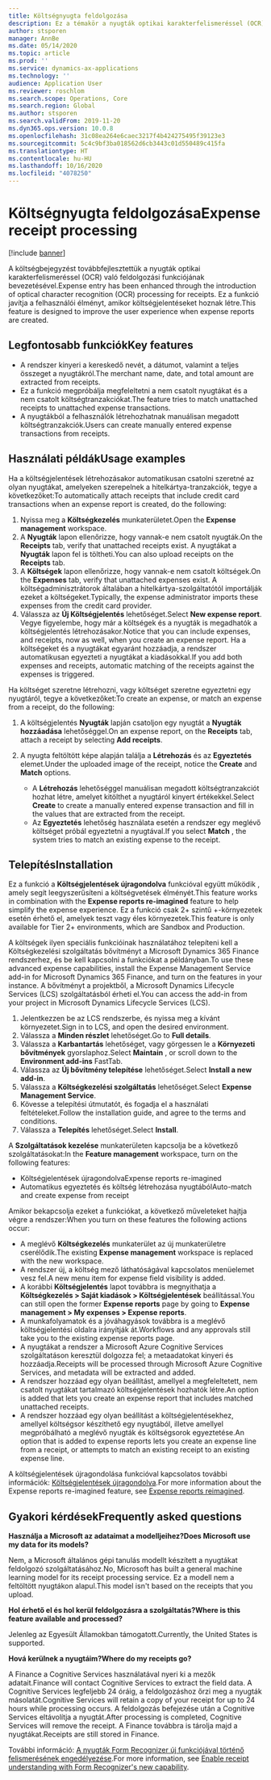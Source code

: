 ```yaml
---
title: Költségnyugta feldolgozása
description: Ez a témakör a nyugták optikai karakterfelismeréssel (OCR) való feldolgozásáról nyújt információkat. Ez a funkció javítja a felhasználói élményt, amikor költségjelentéseket hoznak létre a Microsoft Dynamics 365 Finance alkalmazásban.
author: stsporen
manager: AnnBe
ms.date: 05/14/2020
ms.topic: article
ms.prod: ''
ms.service: dynamics-ax-applications
ms.technology: ''
audience: Application User
ms.reviewer: roschlom
ms.search.scope: Operations, Core
ms.search.region: Global
ms.author: stsporen
ms.search.validFrom: 2019-11-20
ms.dyn365.ops.version: 10.0.8
ms.openlocfilehash: 31c08ea264e6caec3217f4b424275495f39123e3
ms.sourcegitcommit: 5c4c9bf3ba018562d6cb3443c01d550489c415fa
ms.translationtype: HT
ms.contentlocale: hu-HU
ms.lasthandoff: 10/16/2020
ms.locfileid: "4078250"
---
```

# <a name="expense-receipt-processing"></a><span data-ttu-id="a352a-104">Költségnyugta feldolgozása</span><span class="sxs-lookup"><span data-stu-id="a352a-104">Expense receipt processing</span></span>

[!include [banner](../includes/banner.md)]

<span data-ttu-id="a352a-105">A költségbejegyzést továbbfejlesztettük a nyugták optikai karakterfelismeréssel (OCR) való feldolgozási funkciójának bevezetésével.</span><span class="sxs-lookup"><span data-stu-id="a352a-105">Expense entry has been enhanced through the introduction of optical character recognition (OCR) processing for receipts.</span></span> <span data-ttu-id="a352a-106">Ez a funkció javítja a felhasználói élményt, amikor költségjelentéseket hoznak létre.</span><span class="sxs-lookup"><span data-stu-id="a352a-106">This feature is designed to improve the user experience when expense reports are created.</span></span>

## <a name="key-features"></a><span data-ttu-id="a352a-107">Legfontosabb funkciók</span><span class="sxs-lookup"><span data-stu-id="a352a-107">Key features</span></span>

- <span data-ttu-id="a352a-108">A rendszer kinyeri a kereskedő nevét, a dátumot, valamint a teljes összeget a nyugtákról.</span><span class="sxs-lookup"><span data-stu-id="a352a-108">The merchant name, date, and total amount are extracted from receipts.</span></span>
- <span data-ttu-id="a352a-109">Ez a funkció megpróbálja megfeleltetni a nem csatolt nyugtákat és a nem csatolt költségtranzakciókat.</span><span class="sxs-lookup"><span data-stu-id="a352a-109">The feature tries to match unattached receipts to unattached expense transactions.</span></span>
- <span data-ttu-id="a352a-110">A nyugtákból a felhasználók létrehozhatnak manuálisan megadott költségtranzakciók.</span><span class="sxs-lookup"><span data-stu-id="a352a-110">Users can create manually entered expense transactions from receipts.</span></span>

## <a name="usage-examples"></a><span data-ttu-id="a352a-111">Használati példák</span><span class="sxs-lookup"><span data-stu-id="a352a-111">Usage examples</span></span>

<span data-ttu-id="a352a-112">Ha a költségjelentések létrehozásakor automatikusan csatolni szeretné az olyan nyugtákat, amelyeken szerepelnek a hitelkártya-tranzakciók, tegye a következőket:</span><span class="sxs-lookup"><span data-stu-id="a352a-112">To automatically attach receipts that include credit card transactions when an expense report is created, do the following:</span></span>

  1. <span data-ttu-id="a352a-113">Nyissa meg a **Költségkezelés** munkaterületet.</span><span class="sxs-lookup"><span data-stu-id="a352a-113">Open the **Expense management** workspace.</span></span>
  2. <span data-ttu-id="a352a-114">A **Nyugták** lapon ellenőrizze, hogy vannak-e nem csatolt nyugták.</span><span class="sxs-lookup"><span data-stu-id="a352a-114">On the **Receipts** tab, verify that unattached receipts exist.</span></span> <span data-ttu-id="a352a-115">A nyugtákat a **Nyugták** lapon fel is töltheti.</span><span class="sxs-lookup"><span data-stu-id="a352a-115">You can also upload receipts on the **Receipts** tab.</span></span>
  3. <span data-ttu-id="a352a-116">A **Költségek** lapon ellenőrizze, hogy vannak-e nem csatolt költségek.</span><span class="sxs-lookup"><span data-stu-id="a352a-116">On the **Expenses** tab, verify that unattached expenses exist.</span></span> <span data-ttu-id="a352a-117">A költségadminisztrátorok általában a hitelkártya-szolgáltatótól importálják ezeket a költségeket.</span><span class="sxs-lookup"><span data-stu-id="a352a-117">Typically, the expense administrator imports these expenses from the credit card provider.</span></span>
  4. <span data-ttu-id="a352a-118">Válassza az **Új Költségjelentés** lehetőséget.</span><span class="sxs-lookup"><span data-stu-id="a352a-118">Select **New expense report**.</span></span> <span data-ttu-id="a352a-119">Vegye figyelembe, hogy már a költségek és a nyugták is megadhatók a költségjelentés létrehozásakor.</span><span class="sxs-lookup"><span data-stu-id="a352a-119">Notice that you can include expenses, and receipts, now as well, when you create an expense report.</span></span> <span data-ttu-id="a352a-120">Ha a költségeket és a nyugtákat egyaránt hozzáadja, a rendszer automatikusan egyezteti a nyugtákat a kiadásokkal.</span><span class="sxs-lookup"><span data-stu-id="a352a-120">If you add both expenses and receipts, automatic matching of the receipts against the expenses is triggered.</span></span>

<span data-ttu-id="a352a-121">Ha költséget szeretne létrehozni, vagy költséget szeretne egyeztetni egy nyugtáról, tegye a következőket:</span><span class="sxs-lookup"><span data-stu-id="a352a-121">To create an expense, or match an expense from a receipt, do the following:</span></span>

  1. <span data-ttu-id="a352a-122">A költségjelentés **Nyugták** lapján csatoljon egy nyugtát a **Nyugták hozzáadása** lehetőséggel.</span><span class="sxs-lookup"><span data-stu-id="a352a-122">On an expense report, on the **Receipts** tab, attach a receipt by selecting **Add receipts**.</span></span>
  2. <span data-ttu-id="a352a-123">A nyugta feltöltött képe alapján találja a **Létrehozás** és az **Egyeztetés** elemet.</span><span class="sxs-lookup"><span data-stu-id="a352a-123">Under the uploaded image of the receipt, notice the **Create** and **Match** options.</span></span>

      - <span data-ttu-id="a352a-124">A **Létrehozás** lehetőséggel manuálisan megadott költségtranzakciót hozhat létre, amelyet kitölthet a nyugtáról kinyert értékekkel.</span><span class="sxs-lookup"><span data-stu-id="a352a-124">Select **Create** to create a manually entered expense transaction and fill in the values that are extracted from the receipt.</span></span>
      - <span data-ttu-id="a352a-125">Az **Egyeztetés** lehetőség használata esetén a rendszer egy meglévő költséget próbál egyeztetni a nyugtával.</span><span class="sxs-lookup"><span data-stu-id="a352a-125">If you select **Match** , the system tries to match an existing expense to the receipt.</span></span>

## <a name="installation"></a><span data-ttu-id="a352a-126">Telepítés</span><span class="sxs-lookup"><span data-stu-id="a352a-126">Installation</span></span>

<span data-ttu-id="a352a-127">Ez a funkció a **Költségjelentések újragondolva** funkcióval együtt működik , amely segít leegyszerűsíteni a költségvetések élményét.</span><span class="sxs-lookup"><span data-stu-id="a352a-127">This feature works in combination with the **Expense reports re-imagined** feature to help simplify the expense experience.</span></span> <span data-ttu-id="a352a-128">Ez a funkció csak 2+ szintű +-környezetek esetén érhető el, amelyek teszt vagy éles környezetek.</span><span class="sxs-lookup"><span data-stu-id="a352a-128">This feature is only available for Tier 2+ environments, which are Sandbox and Production.</span></span>

<span data-ttu-id="a352a-129">A költségek ilyen speciális funkcióinak használatához telepíteni kell a Költségkezelési szolgáltatás bővítményt a Microsoft Dynamics 365 Finance rendszerhez, és be kell kapcsolni a funkciókat a példányban.</span><span class="sxs-lookup"><span data-stu-id="a352a-129">To use these advanced expense capabilities, install the Expense Management Service add-in for Microsoft Dynamics 365 Finance, and turn on the features in your instance.</span></span> <span data-ttu-id="a352a-130">A bővítményt a projektből, a Microsoft Dynamics Lifecycle Services (LCS) szolgáltatásból érheti el.</span><span class="sxs-lookup"><span data-stu-id="a352a-130">You can access the add-in from your project in Microsoft Dynamics Lifecycle Services (LCS).</span></span>

1. <span data-ttu-id="a352a-131">Jelentkezzen be az LCS rendszerbe, és nyissa meg a kívánt környezetet.</span><span class="sxs-lookup"><span data-stu-id="a352a-131">Sign in to LCS, and open the desired environment.</span></span>
2. <span data-ttu-id="a352a-132">Válassza a **Minden részlet** lehetőséget.</span><span class="sxs-lookup"><span data-stu-id="a352a-132">Go to **Full details**.</span></span>
3. <span data-ttu-id="a352a-133">Válassza a **Karbantartás** lehetőséget, vagy görgessen le a **Környezeti bővítmények** gyorslaphoz.</span><span class="sxs-lookup"><span data-stu-id="a352a-133">Select **Maintain** , or scroll down to the **Environment add-ins** FastTab.</span></span>
4. <span data-ttu-id="a352a-134">Válassza az **Új bővítmény telepítése** lehetőséget.</span><span class="sxs-lookup"><span data-stu-id="a352a-134">Select **Install a new add-in**.</span></span>
5. <span data-ttu-id="a352a-135">Válassza a **Költségkezelési szolgáltatás** lehetőséget.</span><span class="sxs-lookup"><span data-stu-id="a352a-135">Select **Expense Management Service**.</span></span>
6. <span data-ttu-id="a352a-136">Kövesse a telepítési útmutatót, és fogadja el a használati feltételeket.</span><span class="sxs-lookup"><span data-stu-id="a352a-136">Follow the installation guide, and agree to the terms and conditions.</span></span>
7. <span data-ttu-id="a352a-137">Válassza a **Telepítés** lehetőséget.</span><span class="sxs-lookup"><span data-stu-id="a352a-137">Select **Install**.</span></span>

<span data-ttu-id="a352a-138">A **Szolgáltatások kezelése** munkaterületen kapcsolja be a következő szolgáltatásokat:</span><span class="sxs-lookup"><span data-stu-id="a352a-138">In the **Feature management** workspace, turn on the following features:</span></span>

- <span data-ttu-id="a352a-139">Költségjelentések újragondolva</span><span class="sxs-lookup"><span data-stu-id="a352a-139">Expense reports re-imagined</span></span>
- <span data-ttu-id="a352a-140">Automatikus egyeztetés és költség létrehozása nyugtából</span><span class="sxs-lookup"><span data-stu-id="a352a-140">Auto-match and create expense from receipt</span></span>

<span data-ttu-id="a352a-141">Amikor bekapcsolja ezeket a funkciókat, a következő műveleteket hajtja végre a rendszer:</span><span class="sxs-lookup"><span data-stu-id="a352a-141">When you turn on these features the following actions occur:</span></span>

- <span data-ttu-id="a352a-142">A meglévő **Költségkezelés** munkaterület az új munkaterületre cserélődik.</span><span class="sxs-lookup"><span data-stu-id="a352a-142">The existing **Expense management** workspace is replaced with the new workspace.</span></span>
- <span data-ttu-id="a352a-143">A rendszer új, a költség mező láthatóságával kapcsolatos menüelemet vesz fel.</span><span class="sxs-lookup"><span data-stu-id="a352a-143">A new menu item for expense field visibility is added.</span></span>
- <span data-ttu-id="a352a-144">A korábbi **Költségjelentés** lapot továbbra is megnyithatja a **Költségkezelés > Saját kiadások > Költségjelentések** beállítással.</span><span class="sxs-lookup"><span data-stu-id="a352a-144">You can still open the former **Expense reports** page by going to **Expense management > My expenses > Expense reports**.</span></span>
- <span data-ttu-id="a352a-145">A munkafolyamatok és a jóváhagyások továbbra is a meglévő költségjelentési oldalra irányítják át.</span><span class="sxs-lookup"><span data-stu-id="a352a-145">Workflows and any approvals still take you to the existing expense reports page.</span></span>
- <span data-ttu-id="a352a-146">A nyugtákat a rendszer a Microsoft Azure Cognitive Services szolgáltatáson keresztül dolgozza fel; a metaadatokat kinyeri és hozzáadja.</span><span class="sxs-lookup"><span data-stu-id="a352a-146">Receipts will be processed through Microsoft Azure Cognitive Services, and metadata will be extracted and added.</span></span>
- <span data-ttu-id="a352a-147">A rendszer hozzáad egy olyan beállítást, amellyel a megfeleltetett, nem csatolt nyugtákat tartalmazó költségjelentések hozhatók létre.</span><span class="sxs-lookup"><span data-stu-id="a352a-147">An option is added that lets you create an expense report that includes matched unattached receipts.</span></span>
- <span data-ttu-id="a352a-148">A rendszer hozzáad egy olyan beállítást a költségjelentésekhez, amellyel költségsor készíthető egy nyugtából, illetve amellyel megpróbálható a meglévő nyugták és költségsorok egyeztetése.</span><span class="sxs-lookup"><span data-stu-id="a352a-148">An option that is added to expense reports lets you create an expense line from a receipt, or attempts to match an existing receipt to an existing expense line.</span></span>

<span data-ttu-id="a352a-149">A költségjelentések újragondolása funkcióval kapcsolatos további információk: [Költségjelentések újragondolva](ExpenseWorkspaceNew.md).</span><span class="sxs-lookup"><span data-stu-id="a352a-149">For more information about the Expense reports re-imagined feature, see [Expense reports reimagined](ExpenseWorkspaceNew.md).</span></span>

## <a name="frequently-asked-questions"></a><span data-ttu-id="a352a-150">Gyakori kérdések</span><span class="sxs-lookup"><span data-stu-id="a352a-150">Frequently asked questions</span></span>

<span data-ttu-id="a352a-151">**Használja a Microsoft az adataimat a modelljeihez?**</span><span class="sxs-lookup"><span data-stu-id="a352a-151">**Does Microsoft use my data for its models?**</span></span>

<span data-ttu-id="a352a-152">Nem, a Microsoft általános gépi tanulás modellt készített a nyugtákat feldolgozó szolgáltatásához.</span><span class="sxs-lookup"><span data-stu-id="a352a-152">No, Microsoft has built a general machine learning model for its receipt processing service.</span></span> <span data-ttu-id="a352a-153">Ez a modell nem a feltöltött nyugtákon alapul.</span><span class="sxs-lookup"><span data-stu-id="a352a-153">This model isn't based on the receipts that you upload.</span></span>

<span data-ttu-id="a352a-154">**Hol érhető el és hol kerül feldolgozásra a szolgáltatás?**</span><span class="sxs-lookup"><span data-stu-id="a352a-154">**Where is this feature available and processed?**</span></span>

<span data-ttu-id="a352a-155">Jelenleg az Egyesült Államokban támogatott.</span><span class="sxs-lookup"><span data-stu-id="a352a-155">Currently, the United States is supported.</span></span>

<span data-ttu-id="a352a-156">**Hová kerülnek a nyugtáim?**</span><span class="sxs-lookup"><span data-stu-id="a352a-156">**Where do my receipts go?**</span></span>

<span data-ttu-id="a352a-157">A Finance a Cognitive Services használatával nyeri ki a mezők adatait.</span><span class="sxs-lookup"><span data-stu-id="a352a-157">Finance will contact Cognitive Services to extract the field data.</span></span> <span data-ttu-id="a352a-158">A Cognitive Services legfeljebb 24 óráig, a feldolgozáshoz őrzi meg a nyugták másolatát.</span><span class="sxs-lookup"><span data-stu-id="a352a-158">Cognitive Services will retain a copy of your receipt for up to 24 hours while processing occurs.</span></span> <span data-ttu-id="a352a-159">A feldolgozás befejezése után a Cognitive Services eltávolítja a nyugtát.</span><span class="sxs-lookup"><span data-stu-id="a352a-159">After processing is completed, Cognitive Services will remove the receipt.</span></span> <span data-ttu-id="a352a-160">A Finance továbbra is tárolja majd a nyugtákat.</span><span class="sxs-lookup"><span data-stu-id="a352a-160">Receipts are still stored in Finance.</span></span>

<span data-ttu-id="a352a-161">További információ: [A nyugták Form Recognizer új funkciójával történő felismerésének engedélyezése](https://azure.microsoft.com/blog/enable-receipt-understanding-with-form-recognizer-s-new-capability/).</span><span class="sxs-lookup"><span data-stu-id="a352a-161">For more information, see [Enable receipt understanding with Form Recognizer's new capability](https://azure.microsoft.com/blog/enable-receipt-understanding-with-form-recognizer-s-new-capability/).</span></span>
